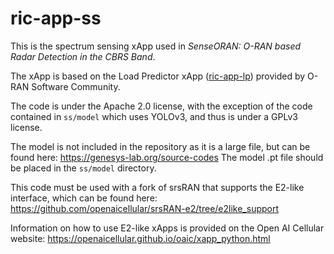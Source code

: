 # ric-app-ss

This is the spectrum sensing xApp used in *SenseORAN: O-RAN based Radar Detection in the CBRS Band*.

The xApp is based on the Load Predictor xApp ([ric-app-lp](https://github.com/o-ran-sc/ric-app-lp)) provided by O-RAN Software Community.

The code is under the Apache 2.0 license, with the exception of the code contained in `ss/model` which uses YOLOv3, and thus is under a GPLv3 license.

The model is not included in the repository as it is a large file, but can be found here: https://genesys-lab.org/source-codes
The model .pt file should be placed in the `ss/model` directory.

This code must be used with a fork of srsRAN that supports the E2-like interface, which can be found here: https://github.com/openaicellular/srsRAN-e2/tree/e2like_support

Information on how to use E2-like xApps is provided on the Open AI Cellular website: https://openaicellular.github.io/oaic/xapp_python.html
